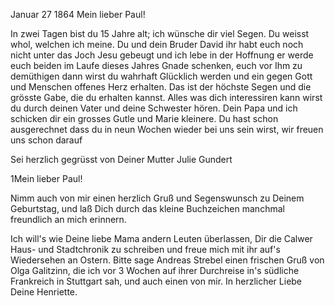  Januar 27 1864
Mein lieber Paul!

In zwei Tagen bist du 15 Jahre alt; ich wünsche dir viel Segen. Du weisst whol, welchen ich meine. Du und dein Bruder David ihr habt euch noch nicht unter das Joch Jesu gebeugt und ich lebe in der Hoffnung er werde euch beiden im Laufe dieses Jahres Gnade schenken, euch vor Ihm zu demüthigen dann wirst du wahrhaft Glücklich werden und ein gegen Gott und Menschen offenes Herz erhalten. Das ist der höchste Segen und die grösste Gabe, die du erhalten kannst. Alles was dich interessiren kann wirst du durch deinen Vater und deine Schwester hören. Dein Papa und ich schicken dir ein grosses Gutle und Marie kleinere. Du hast schon ausgerechnet dass du in neun Wochen wieder bei uns sein wirst, wir freuen uns schon darauf

Sei herzlich gegrüsst von
 Deiner Mutter
 Julie Gundert



1Mein lieber Paul!

Nimm auch von mir einen herzlich Gruß und Segenswunsch zu Deinem Geburtstag, und laß Dich durch das kleine Buchzeichen manchmal freundlich an mich erinnern.

Ich will's wie Deine liebe Mama andern Leuten überlassen, Dir die Calwer Haus- und Stadtchronik zu schreiben und freue mich mit ihr auf's Wiedersehen an Ostern. Bitte sage Andreas Strebel einen frischen Gruß von Olga Galitzinn, die ich vor 3 Wochen auf ihrer Durchreise in's südliche Frankreich in Stuttgart sah, und auch einen von mir. In herzlicher Liebe  Deine Henriette.
